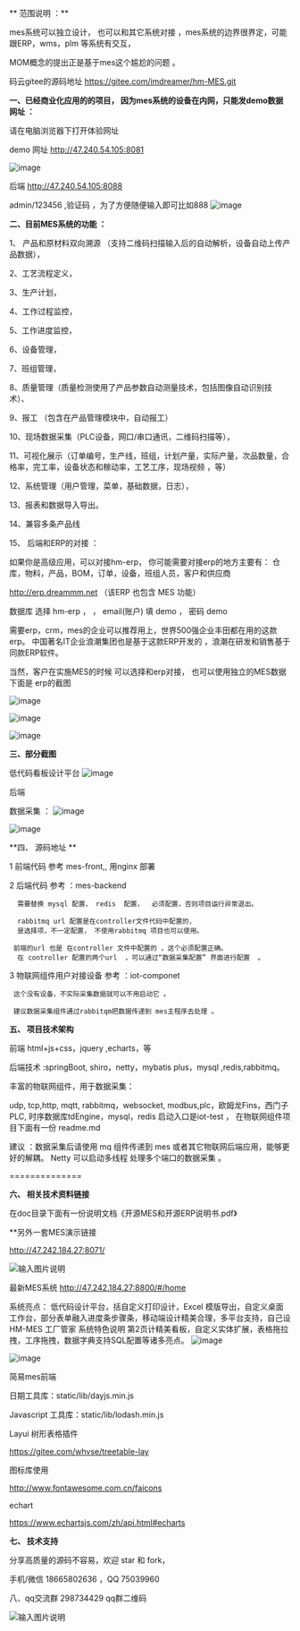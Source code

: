 ** 范围说明 ：** 

mes系统可以独立设计， 也可以和其它系统对接 ，mes系统的边界很界定，可能跟ERP，wms，plm 等系统有交互，

MOM概念的提出正是基于mes这个尴尬的问题 。

码云gitee的源码地址 https://gitee.com/imdreamer/hm-MES.git

**一、已经商业化应用的的项目， 因为mes系统的设备在内网，只能发demo数据网址 ：** 

请在电脑浏览器下打开体验网址

demo  网址 http://47.240.54.105:8081

![image](https://user-images.githubusercontent.com/2752431/233421635-001b7fcf-738c-4876-b003-5296720bccba.png)


后端  http://47.240.54.105:8088 

 admin/123456   ,验证码 ，为了方便随便输入即可比如888
![image](https://user-images.githubusercontent.com/2752431/233422474-b7195d69-4d1d-4d12-9d5f-46e6e50f00ff.png)


**二、目前MES系统的功能 ：** 

1、 产品和原材料双向溯源 （支持二维码扫描输入后的自动解析，设备自动上传产品数据），

2、工艺流程定义，

3、生产计划， 

4、工作过程监控，

5、工作进度监控，

6、设备管理，

7、班组管理，

8、质量管理（质量检测使用了产品参数自动测量技术，包括图像自动识别技术）、

9、报工 （包含在产品管理模块中，自动报工）

10、现场数据采集（PLC设备，网口/串口通讯，二维码扫描等），

11、可视化展示（订单编号，生产线，班组，计划产量，实际产量，次品数量，合格率，完工率，设备状态和稼动率，工艺工序，现场视频 ，等）

12、系统管理（用户管理，菜单，基础数据，日志），

13、报表和数据导入导出。

14、兼容多条产品线 

15、 后端和ERP的对接 ：

如果你是高级应用，可以对接hm-erp，
你可能需要对接erp的地方主要有：
仓库，物料，产品，BOM，订单，设备，班组人员，客户和供应商

http://erp.dreammm.net
（该ERP 也包含 MES 功能）

数据库  选择 hm-erp ，
  ，  email(账户) 填 demo ， 密码 demo

 需要erp，crm，mes的企业可以推荐用上，世界500强企业丰田都在用的这款erp。
 中国著名IT企业浪潮集团也是基于这款ERP开发的 ，浪潮在研发和销售基于同款ERP软件。

当然，客户在实施MES的时候 可以选择和erp对接， 也可以使用独立的MES数据 
下面是 erp的截图  

![image](https://user-images.githubusercontent.com/2752431/233422942-3fde1889-be7d-4471-bad1-75b81ea3f0c2.png)


![image](https://user-images.githubusercontent.com/2752431/233422813-fbdf8d77-c0a5-4535-8bf4-e140ab1019b1.png)

![image](https://user-images.githubusercontent.com/2752431/233423116-75177eb3-4c41-48fd-bf33-e96657ed7686.png)


**三、部分截图**

低代码看板设计平台
![image](https://user-images.githubusercontent.com/2752431/233423611-21a11b83-8e48-4426-bf20-c90f58ae1397.png)


后端


数据采集 ：
![image](https://user-images.githubusercontent.com/2752431/233423917-1529d1cb-a9d6-4e53-9cfa-a4a02a430e5b.png)


![image](https://user-images.githubusercontent.com/2752431/233424095-e010c982-914b-4954-be08-03c8a5e3047f.png)


**四、 源码地址 **


1     前端代码 参考 mes-front,,  用nginx 部署

2   后端代码 参考 ：mes-backend  


      需要替换 mysql 配置， redis  配置，  必须配置，否则项目运行异常退出。

      rabbitmq url 配置是在controller文件代码中配置的，
      是选择项，不一定配置， 不使用rabbitmq 项目也可以使用。

     前端的url 也是 在controller 文件中配置的 ，这个必须配置正确。
      在 controller 配置的两个url  ，可以通过“数据采集配置” 界面进行配置  。

3   物联网组件用户对接设备  参考  ：iot-componet

     这个没有设备，不实际采集数据就可以不用启动它 。
     
     建议数据采集组件通过rabbitqm把数据传递到 mes主程序去处理 。
     

**五、 项目技术架构**

前端    html+js+css，jquery ,echarts，等

后端技术 :springBoot, shiro，netty，mybatis plus，mysql ,redis,rabbitmq。

丰富的物联网组件，用于数据采集：

udp, tcp,http, mqtt, rabbitmq，websocket, modbus,plc，欧姆龙Fins，西门子 PLC,
时序数据库tdEngine，mysql，redis
启动入口是iot-test ，
在物联网组件项目下面有一份 readme.md

建议 ：数据采集后请使用 mq 组件传递到 mes 或者其它物联网后端应用，能够更好的解耦。
Netty 可以启动多线程 处理多个端口的数据采集 。

==============

**六、 相关技术资料链接**

在doc目录下面有一份说明文档《开源MES和开源ERP说明书.pdf》


**另外一套MES演示链接 

http://47.242.184.27:8071/

![输入图片说明](images/other-mes.png)



最新MES系统 
http://47.242.184.27:8800/#/home

系统亮点：
低代码设计平台，括自定义打印设计，Excel 模版导出，自定义桌面工作台，部分表单融入进度条步骤条，移动端设计精美合理，多平台支持，自己设
HM-MES 工厂管家 系统特色说明 第2页计精美看板，自定义实体扩展，表格拖拉拽，工序拖拽，数据字典支持SQL配置等诸多亮点。
![image](https://user-images.githubusercontent.com/2752431/233425058-fbd54646-5749-4d7e-b5d5-3f0957e609aa.png)


![image](https://user-images.githubusercontent.com/2752431/233425327-89c4a4cf-1d2a-4ba3-adec-a26e68470aa9.png)



简易mes前端

日期工具库：static/lib/dayjs.min.js

Javascript 工具库：static/lib/lodash.min.js

Layui 树形表格插件

https://gitee.com/whvse/treetable-lay

图标库使用

http://www.fontawesome.com.cn/faicons

echart

https://www.echartsjs.com/zh/api.html#echarts


**七、  技术支持**

 分享高质量的源码不容易，欢迎 star 和 fork，

手机/微信 18665802636 ，QQ 75039960

八、qq交流群 298734429 
qq群二维码 

![输入图片说明](images/image-qq%E7%BE%A4%E4%BA%8C%E7%BB%B4%E7%A0%81.png)
